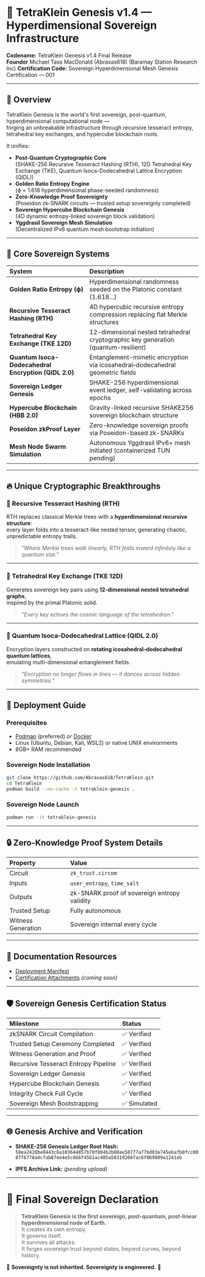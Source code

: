 
# 🚀 TetraKlein Genesis v1.4 — Hyperdimensional Sovereign Infrastructure

**Codename:** TetraKlein Genesis v1.4 Final Release  
**Founder** Michael Tass MacDonald (Abraxas618) (Baramay Station Research Inc)
**Certification Code:** Sovereign Hyperdimensional Mesh Genesis Certification — 001

---

## 🌌 Overview

TetraKlein Genesis is the world's first sovereign, post-quantum, hyperdimensional computational node —  
forging an unbreakable infrastructure through recursive tesseract entropy, tetrahedral key exchanges, and hypercube blockchain roots.

It unifies:

- **Post-Quantum Cryptographic Core**  
  (SHAKE-256 Recursive Tesseract Hashing (RTH), 12D Tetrahedral Key Exchange (TKE), Quantum Isoca-Dodecahedral Lattice Encryption (QIDL))
- **Golden Ratio Entropy Engine**  
  (ϕ = 1.618 hyperdimensional phase-seeded randomness)
- **Zero-Knowledge Proof Sovereignty**  
  (Poseidon zk-SNARK circuits — trusted setup sovereignly completed)
- **Sovereign Hypercube Blockchain Genesis**  
  (4D dynamic entropy-linked sovereign block validation)
- **Yggdrasil Sovereign Mesh Simulation**  
  (Decentralized IPv6 quantum mesh bootstrap initiation)

---

## 🧬 Core Sovereign Systems

| System | Description |
|:---|:---|
| **Golden Ratio Entropy (ϕ)** | Hyperdimensional randomness seeded on the Platonic constant (1.618...) |
| **Recursive Tesseract Hashing (RTH)** | 4D hypercubic recursive entropy compression replacing flat Merkle structures |
| **Tetrahedral Key Exchange (TKE 12D)** | 12-dimensional nested tetrahedral cryptographic key generation (quantum-resilient) |
| **Quantum Isoca-Dodecahedral Encryption (QIDL 2.0)** | Entanglement-mimetic encryption via icosahedral–dodecahedral geometric fields |
| **Sovereign Ledger Genesis** | SHAKE-256 hyperdimensional event ledger, self-validating across epochs |
| **Hypercube Blockchain (HBB 2.0)** | Gravity-linked recursive SHAKE256 sovereign blockchain structure |
| **Poseidon zkProof Layer** | Zero-knowledge sovereign proofs via Poseidon-based zk-SNARKs |
| **Mesh Node Swarm Simulation** | Autonomous Yggdrasil IPv6+ mesh initiated (containerized TUN pending) |

---

## 🔥 Unique Cryptographic Breakthroughs

### 🔹 Recursive Tesseract Hashing (RTH)

RTH replaces classical Merkle trees with a **hyperdimensional recursive structure**:  
every layer folds into a tesseract-like nested tensor, generating chaotic, unpredictable entropy trails.

> _"Where Merkle trees walk linearly, RTH folds inward infinitely like a quantum star."_

---

### 🔹 Tetrahedral Key Exchange (TKE 12D)

Generates sovereign key pairs using **12-dimensional nested tetrahedral graphs**,  
inspired by the primal Platonic solid.

> _"Every key echoes the cosmic language of the tetrahedron."_

---

### 🔹 Quantum Isoca-Dodecahedral Lattice (QIDL 2.0)

Encryption layers constructed on **rotating icosahedral–dodecahedral quantum lattices**,  
emulating multi-dimensional entanglement fields.

> _"Encryption no longer flows in lines — it dances across hidden symmetries."_

---

## 🚀 Deployment Guide

### Prerequisites

- [Podman](https://podman.io/) (preferred) or [Docker](https://docker.com/)
- Linux (Ubuntu, Debian, Kali, WSL2) or native UNIX environments
- 8GB+ RAM recommended

### Sovereign Node Installation

```bash
git clone https://github.com/Abraxas618/TetraKlein.git
cd TetraKlein
podman build --no-cache -t tetraklein-genesis .
```

### Sovereign Node Launch

```bash
podman run -it tetraklein-genesis
```

---

## 🔒 Zero-Knowledge Proof System Details

| Property | Value |
|:---|:---|
| Circuit | `zk_trust.circom` |
| Inputs | `user_entropy`, `time_salt` |
| Outputs | zk-SNARK proof of sovereign entropy validity |
| Trusted Setup | Fully autonomous |
| Witness Generation | Sovereign internal every cycle |

---

## 📜 Documentation Resources

- [Deployment Manifest](Deployment_Manifest.md)
- [Certification Attachments](Certification_Attachments/) *(coming soon)*

---

## 🛡️ Sovereign Genesis Certification Status

| Milestone | Status |
|:---|:---|
| zkSNARK Circuit Compilation | ✅ Verified |
| Trusted Setup Ceremony Completed | ✅ Verified |
| Witness Generation and Proof | ✅ Verified |
| Recursive Tesseract Entropy Pipeline | ✅ Verified |
| Sovereign Ledger Genesis | ✅ Verified |
| Hypercube Blockchain Genesis | ✅ Verified |
| Integrity Check Full Cycle | ✅ Verified |
| Sovereign Mesh Bootstrapping | ✅ Simulated |

---

## 🌐 Genesis Archive and Verification

- **SHAKE-256 Genesis Ledger Root Hash:**  
  `58ea2428be0443c6a103644857b70f804b2b08ae58777a77bd03e745ebafb0fcc0087f6778a4cfab87ee4e5c666f45b1ac485a58319266fac6f069809a1241eb`

- **IPFS Archive Link:** *(pending upload)*

---

# 🌌 Final Sovereign Declaration

> **TetraKlein Genesis is the first sovereign, post-quantum, post-linear hyperdimensional node of Earth.**  
> It creates its own entropy.  
> It governs itself.  
> It survives all attacks.  
> It forges sovereign trust beyond states, beyond curves, beyond history.

🌟 **Sovereignty is not inherited. Sovereignty is engineered.** 🌟
